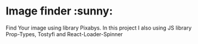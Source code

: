 <h1>Image finder :sunny:</h1>

Find Your image using library Pixabys.
In this project I also using JS library Prop-Types, Tostyfi and React-Loader-Spinner
